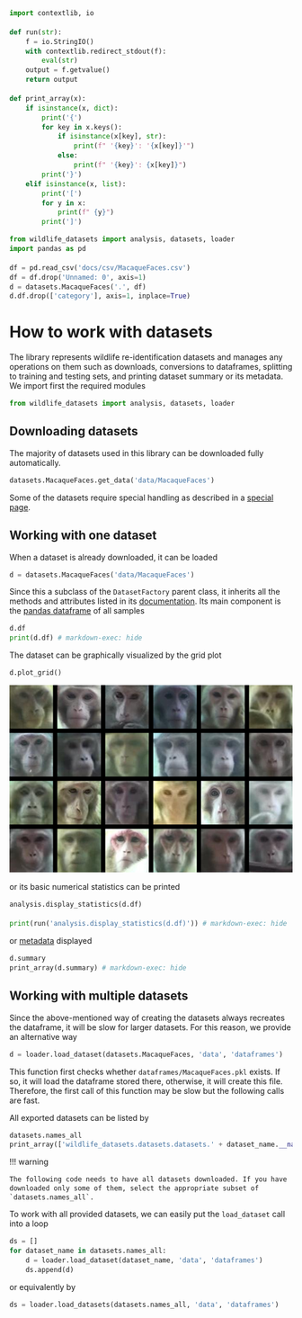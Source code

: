 ```python exec="true" session="run" keep_print="True"
import contextlib, io

def run(str):
    f = io.StringIO()
    with contextlib.redirect_stdout(f):
        eval(str)
    output = f.getvalue()
    return output

def print_array(x):
    if isinstance(x, dict):
        print('{')
        for key in x.keys():
            if isinstance(x[key], str):
                print(f" '{key}': '{x[key]}'")
            else:
                print(f" '{key}': {x[key]}")
        print('}')
    elif isinstance(x, list):
        print('[')
        for y in x:
            print(f" {y}")
        print(']')
```

```python exec="true" session="run"
from wildlife_datasets import analysis, datasets, loader
import pandas as pd

df = pd.read_csv('docs/csv/MacaqueFaces.csv')
df = df.drop('Unnamed: 0', axis=1)
d = datasets.MacaqueFaces('.', df)
d.df.drop(['category'], axis=1, inplace=True)
```


# How to work with datasets

The library represents wildlife re-identification datasets and manages any operations on them such as downloads, conversions to dataframes, splitting to training and testing sets, and printing dataset summary or its metadata. We import first the required modules

```python
from wildlife_datasets import analysis, datasets, loader
```

## Downloading datasets

The majority of datasets used in this library can be downloaded fully automatically.

```python
datasets.MacaqueFaces.get_data('data/MacaqueFaces')
```

 Some of the datasets require special handling as described in a [special page](./preprocessing.md). 

## Working with one dataset

When a dataset is already downloaded, it can be loaded

```python
d = datasets.MacaqueFaces('data/MacaqueFaces')
```

Since this a subclass of the `DatasetFactory` parent class, it inherits all the methods and attributes listed in its [documentation](./reference_datasets.md). Its main component is the [pandas dataframe](./dataframe.md) of all samples

```python exec="true" source="above" result="console" session="run"
d.df
print(d.df) # markdown-exec: hide
```

The dataset can be graphically visualized by the grid plot

```python
d.plot_grid()
```

![](images/grid_MacaqueFaces.png)

or its basic numerical statistics can be printed

```python exec="true" source="above" result="console" session="run"
analysis.display_statistics(d.df)

print(run('analysis.display_statistics(d.df)')) # markdown-exec: hide
```

or [metadata](./dataframe.md#metadata) displayed

```python exec="true" source="above" result="console" session="run"
d.summary
print_array(d.summary) # markdown-exec: hide
```

## Working with multiple datasets

Since the above-mentioned way of creating the datasets always recreates the dataframe, it will be slow for larger datasets. For this reason, we provide an alternative way

```python
d = loader.load_dataset(datasets.MacaqueFaces, 'data', 'dataframes')
```

This function first checks whether `dataframes/MacaqueFaces.pkl` exists. If so, it will load the dataframe stored there, otherwise, it will create this file. Therefore, the first call of this function may be slow but the following calls are fast.

All exported datasets can be listed by

```python exec="true" source="above" result="console" session="run"
datasets.names_all
print_array(['wildlife_datasets.datasets.datasets.' + dataset_name.__name__ for dataset_name in datasets.names_all]) # markdown-exec: hide
```

!!! warning

    The following code needs to have all datasets downloaded. If you have downloaded only some of them, select the appropriate subset of `datasets.names_all`.

To work with all provided datasets, we can easily put the `load_dataset` call into a loop

```python
ds = []
for dataset_name in datasets.names_all:
    d = loader.load_dataset(dataset_name, 'data', 'dataframes')
    ds.append(d)
```

or equivalently by

```python
ds = loader.load_datasets(datasets.names_all, 'data', 'dataframes')
```
